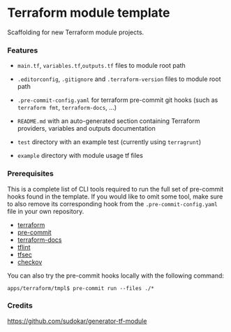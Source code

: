 # Terraform module template

Scaffolding for new Terraform module projects.

### Features

- `main.tf`, `variables.tf`,`outputs.tf` files to module root path

- `.editorconfig`, `.gitignore` and `.terraform-version` files to module root path

- `.pre-commit-config.yaml` for terraform pre-commit git hooks (such as `terraform fmt`, `terraform-docs`, ...)

- `README.md` with an auto-generated section containing Terraform providers, variables and outputs documentation

- `test` directory with an example test (currently using `terragrunt`)

- `example` directory with module usage tf files

### Prerequisites

This is a complete list of CLI tools required to run the full set of pre-commit hooks found in the template. If you would like to omit some tool, make sure to also remove its corresponding hook from the `.pre-commit-config.yaml` file in your own repository.

- [terraform](https://learn.hashicorp.com/terraform/getting-started/install#installing-terraform)
- [pre-commit](https://pre-commit.com/#install)
- [terraform-docs](https://github.com/segmentio/terraform-docs)
- [tflint](https://github.com/terraform-linters/tflint)
- [tfsec](https://github.com/aquasecurity/tfsec)
- [checkov](https://github.com/bridgecrewio/checkov)

You can also try the pre-commit hooks locally with the following command:

```
apps/terraform/tmpl$ pre-commit run --files ./*
```

### Credits

https://github.com/sudokar/generator-tf-module